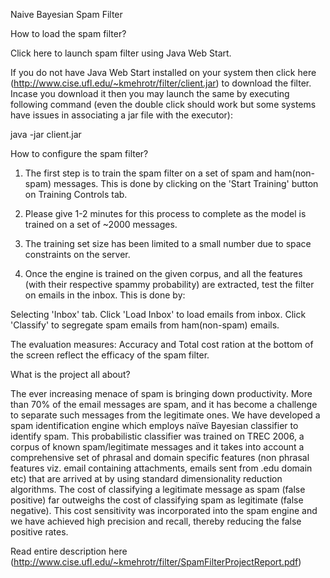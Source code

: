Naive Bayesian Spam Filter

How to load the spam filter?

Click here to launch spam filter using Java Web Start.

If you do not have Java Web Start installed on your system then click here (http://www.cise.ufl.edu/~kmehrotr/filter/client.jar) 
to download the filter. Incase you download it then you may launch the same by executing following command 
(even the double click should work but some systems have issues in associating a jar file with the executor): 

java -jar client.jar

How to configure the spam filter?

1. The first step is to train the spam filter on a set of spam and ham(non-spam) messages. 
   This is done by clicking on the 'Start Training' button on Training Controls tab. 
2. Please give 1-2 minutes for this process to complete as the model is trained on a set of ~2000 messages. 
3. The training set size has been limited to a small number due to space constraints on the server.

4. Once the engine is trained on the given corpus, and all the features (with their respective spammy probability) 
   are extracted, test the filter on emails in the inbox. This is done by:

Selecting 'Inbox' tab.
Click 'Load Inbox' to load emails from inbox.
Click 'Classify' to segregate spam emails from ham(non-spam) emails.

The evaluation measures: Accuracy and Total cost ration at the bottom of the screen reflect the efficacy of the 
spam filter.

What is the project all about?

The ever increasing menace of spam is bringing down productivity. More than 70% of the email messages are spam, 
and it has become a challenge to separate such messages from the legitimate ones. We have developed a spam 
identification engine which employs naïve Bayesian classifier to identify spam. This probabilistic classifier 
was trained on TREC 2006, a corpus of known spam/legitimate messages and it takes into account a comprehensive 
set of phrasal and domain specific features (non phrasal features viz. email containing attachments, emails sent 
from .edu domain etc) that are arrived at by using standard dimensionality reduction algorithms. 
The cost of classifying a legitimate message as spam (false positive) far outweighs the cost of classifying spam 
as legitimate (false negative). This cost sensitivity was incorporated into the spam engine and we have achieved 
high precision and recall, thereby reducing the false positive rates.

Read entire description here (http://www.cise.ufl.edu/~kmehrotr/filter/SpamFilterProjectReport.pdf)
